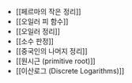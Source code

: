 - [[페르마의 작은 정리]]
- [[오일러 피 함수]]
- [[오일러 정리]]
- [[소수 판정]]
- [[중국인의 나머지 정리]]
- [[원시근 (primitive root)]]
- [[이산로그 (Discrete Logarithms)]]